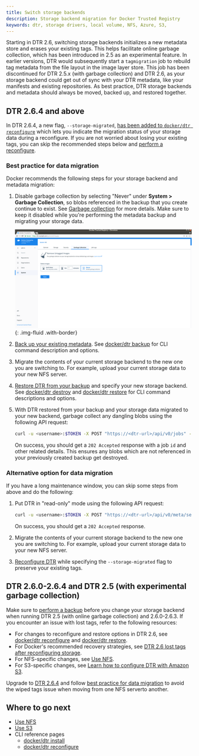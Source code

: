 ```yaml
---
title: Switch storage backends
description: Storage backend migration for Docker Trusted Registry
keywords: dtr, storage drivers, local volume, NFS, Azure, S3,
---
```


Starting in DTR 2.6, switching storage backends initializes a new metadata store and erases your existing tags. This helps facilitate online garbage collection, which has been introduced in 2.5 as an experimental feature. In earlier versions, DTR would subsequently start a `tagmigration` job to rebuild tag metadata from the file layout in the image layer store. This job has been discontinued for DTR 2.5.x (with garbage collection) and DTR 2.6, as your storage backend could get out of sync with your DTR metadata, like your manifests and existing repositories. As best practice, DTR storage backends and metadata should always be moved, backed up, and restored together.

## DTR 2.6.4 and above

In DTR 2.6.4, a new flag, `--storage-migrated`, [has been added to `docker/dtr reconfigure`](/reference/dtr/2.7/cli/reconfigure/) which lets you indicate the migration status of your storage data during a reconfigure. If you are not worried about losing your existing tags, you can skip the recommended steps below and [perform a reconfigure](/reference/dtr/2.7/cli/reconfigure/).

### Best practice for data migration

Docker recommends the following steps for your storage backend and metadata migration:

1. Disable garbage collection by selecting "Never" under **System > Garbage Collection**, so blobs referenced in the backup that you create continue to exist. See [Garbage collection](/ee/dtr/admin/configure/garbage-collection/) for more details. Make sure to keep it disabled while you're performing the metadata backup and migrating your storage data.

    ![](/ee/dtr/images/garbage-collection-0.png){: .img-fluid .with-border}

2. [Back up your existing metadata](/ee/dtr/admin/disaster-recovery/create-a-backup/#back-up-dtr-metadata). See [docker/dtr backup](/reference/dtr/2.7/cli/backup/) for CLI command description and options.

3. Migrate the contents of your current storage backend to the new one you are switching to. For example, upload your current storage data to your new NFS server.

4. [Restore DTR from your backup](/ee/dtr/admin/disaster-recovery/restore-from-backup/) and specify your new storage backend. See [docker/dtr destroy](/reference/dtr/2.7/cli/destroy/) and [docker/dtr restore](/reference/dtr/2.7/cli/backup/) for CLI command descriptions and options.

5. With DTR restored from your backup and your storage data migrated to your new backend, garbage collect any dangling blobs using the following API request:

     ```bash
     curl -u <username>:$TOKEN -X POST "https://<dtr-url>/api/v0/jobs" -H "accept: application/json" -H "content-type: application/json" -d "{ \"action": \"onlinegc_blobs\" }"
     ```

     On success, you should get a `202 Accepted` response with a job `id` and other related details. This ensures any blobs which are not referenced in your previously created backup get destroyed.

### Alternative option for data migration

If you have a long maintenance window, you can skip some steps from above and do the following:

1. Put DTR in "read-only" mode using the following API request:

     ```bash
     curl -u <username>:$TOKEN -X POST "https://<dtr-url>/api/v0/meta/settings" -H "accept: application/json" -H "content-type: application/json" -d "{ \"readOnlyRegistry\": true }"
     ```
     On success, you should get a `202 Accepted` response.

2. Migrate the contents of your current storage backend to the new one you are switching to. For example, upload your current storage data to your new NFS server.

3. [Reconfigure DTR](/reference/dtr/2.7/cli/reconfigure) while specifying the `--storage-migrated` flag to preserve your existing tags.


## DTR 2.6.0-2.6.4 and DTR 2.5 (with experimental garbage collection)

Make sure to [perform a backup](/ee/dtr/admin/disaster-recovery/create-a-backup/#back-up-dtr-data) before you change your storage backend when running DTR 2.5 (with online garbage collection) and 2.6.0-2.6.3. If you encounter an issue with lost tags, refer to the following resources:
  * For changes to reconfigure and restore options in DTR 2.6, see [docker/dtr reconfigure](/reference/dtr/2.6/cli/reconfigure/) and [docker/dtr restore](/reference/dtr/2.6/cli/restore).
  * For Docker's recommended recovery strategies, see [DTR 2.6 lost tags after reconfiguring storage](https://success.docker.com/article/dtr-26-lost-tags-after-reconfiguring-storage).
  * For NFS-specific changes, see [Use NFS](nfs.md).
  * For S3-specific changes, see [Learn how to configure DTR with Amazon S3](s3.md).

Upgrade to [DTR 2.6.4](#dtr-264-and-above) and follow [best practice for data migration](#best-practice-for-data-migration) to avoid the wiped tags issue when moving from one NFS serverto another.

## Where to go next

- [Use NFS](nfs.md)
- [Use S3](s3.md)
- CLI reference pages
  - [docker/dtr install](/reference/dtr/2.7/cli/install/)
  - [docker/dtr reconfigure](/reference/dtr/2.7/cli/reconfigure/)

